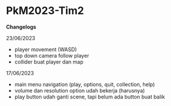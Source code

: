 # PkM2023-Tim2

**Changelogs**

23/06/2023
- player movement (WASD)
- top down camera follow player
- collider buat player dan map

17/06/2023
- main menu navigation (play, options, quit, collection, help)
- volume dan resolution option udah bekerja (harusnya)
- play button udah ganti scene, tapi belum ada button buat balik
